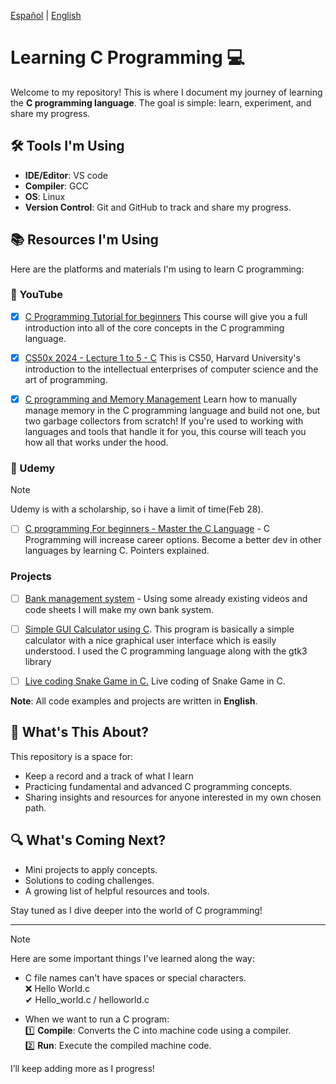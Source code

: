 [Español](README-es.md) | [English](README.md)
# Learning C Programming 💻

Welcome to my repository! This is where I document my journey of learning the **C programming language**. The goal is simple: learn, experiment, and share my progress.

## 🛠️ Tools I'm Using
- **IDE/Editor**: VS code
- **Compiler**: GCC 
- **OS**: Linux
- **Version Control**: Git and GitHub to track and share my progress.

## 📚 Resources I'm Using

Here are the platforms and materials I'm using to learn C programming:

### 🎥 YouTube

- [x] [C Programming Tutorial for beginners](https://www.youtube.com/watch?v=KJgsSFOSQv0&ab_channel=freeCodeCamp.org)
  This course will give you a full introduction into all of the core concepts in the C programming language.

- [x] [CS50x 2024 - Lecture 1 to 5 - C](https://www.youtube.com/watch?v=cwtpLIWylAw&t=1233s&ab_channel=CS50)
  This is CS50, Harvard University's introduction to the intellectual enterprises of computer science and the art of programming.

- [x] [C programming and Memory Management](https://youtu.be/rJrd2QMVbGM?si=mdqOehm_f8hkgadX) 
  Learn how to manually manage memory in the C programming language and build not one, but two garbage collectors from scratch! If you're used to working with languages and tools that handle it for you, this course will teach you how all that works under the hood.

### 📘 Udemy

>[!NOTE]
>Udemy is with a scholarship, so i have a limit of time(Feb 28).

- [ ] [C programming For beginners - Master the C Language](https://www.udemy.com/course/c-programming-for-beginners-/?couponCode=ST18MT12125AROWc-programming-for-beginners-/) -
  C Programming will increase career options. Become a better dev in other languages by learning C. Pointers explained. 

### Projects

- [ ] [Bank management system](https://www.geeksforgeeks.org/bank-account-system-in-c-using-file-handling/) - 
  Using some already existing videos and code sheets I will make my own bank system.

- [ ] [Simple GUI Calculator using C](https://youtu.be/NJyq0KuOu_w?si=sJywIgPOLU7IHRPw).
  This program is basically a simple calculator with a nice graphical user interface which is easily understood. I used the C programming language along with the gtk3 library 

- [ ] [Live coding Snake Game in C.](https://youtu.be/t3y2b2_moY8?si=-fKM3aVkfxjzp269) Live coding of Snake Game in C.


**Note**: All code examples and projects are written in **English**.

## 📝 What's This About?
This repository is a space for:
- Keep a record and a track of what I learn
- Practicing fundamental and advanced C programming concepts.
- Sharing insights and resources for anyone interested in my own chosen path.

## 🔍 What's Coming Next?
- Mini projects to apply concepts.
- Solutions to coding challenges.
- A growing list of helpful resources and tools.

Stay tuned as I dive deeper into the world of C programming!

---

>[!NOTE]
>Here are some important things I've learned along the way:

- C file names can't have spaces or special characters.  
  ❌ Hello World.c  
  ✔ Hello_world.c / helloworld.c

- When we want to run a C program:</br>
  1️⃣ **Compile**: Converts the C into machine code using a compiler.</br>
  2️⃣ **Run**: Execute the compiled machine code.


I’ll keep adding more as I progress!

